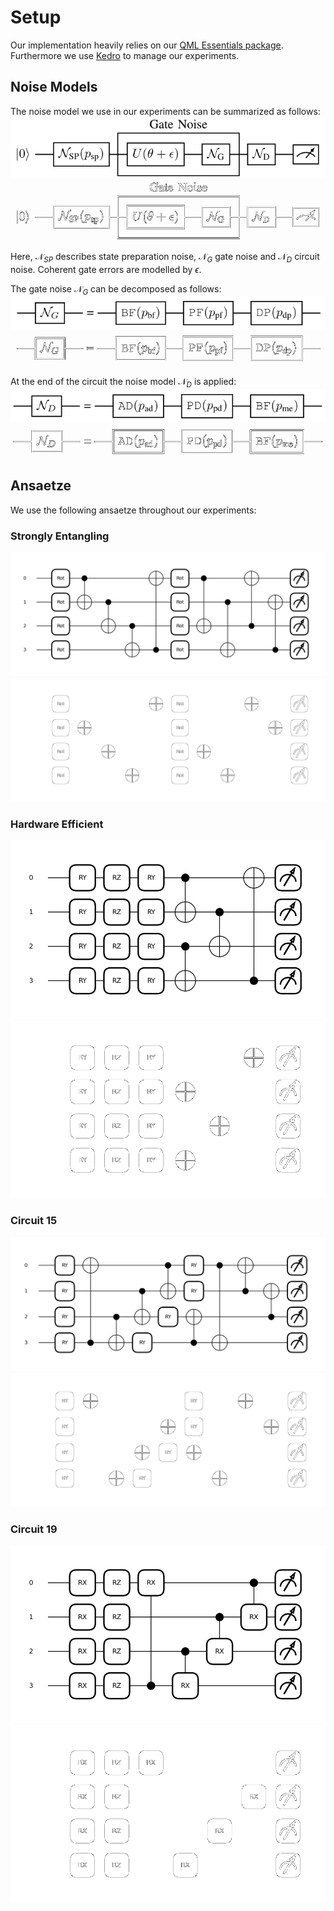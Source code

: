 # Setup

Our implementation heavily relies on our [QML Essentials package](https://cirkiters.github.io/qml-essentials/).
Furthermore we use [Kedro](https://kedro.readthedocs.io/) to manage our experiments.

## Noise Models

The noise model we use in our experiments can be summarized as follows:
![Noise Model](figures/noise_0_light.png#only-light)
![Noise Model](figures/noise_0_dark.png#only-dark)

Here, $\mathcal{N}_{SP}$ describes state preparation noise, $\mathcal{N}_{G}$ gate noise and $\mathcal{N}_{D}$ circuit noise.
Coherent gate errors are modelled by $\epsilon$.

The gate noise $\mathcal{N}_G$ can be decomposed as follows:
![Gate Noise](figures/noise_1_light.png#only-light)
![Gate Noise](figures/noise_1_dark.png#only-dark)

At the end of the circuit the noise model $\mathcal{N}_D$ is applied:
![Circuit Noise](figures/noise_2_light.png#only-light)
![Circuit Noise](figures/noise_2_dark.png#only-dark)

## Ansaetze

We use the following ansaetze throughout our experiments:

### Strongly Entangling
![Strongly Entangling](figures/Strongly_Entangling_light.png#circuit#only-light)
![Strongly Entangling](figures/Strongly_Entangling_dark.png#circuit#only-dark)

### Hardware Efficient
![Hardware Efficient](figures/Hardware_Efficient_light.png#circuit#only-light)
![Hardware Efficient](figures/Hardware_Efficient_dark.png#circuit#only-dark)

### Circuit 15
![Circuit 15](figures/Circuit_15_light.png#circuit#only-light)
![Circuit 15](figures/Circuit_15_dark.png#circuit#only-dark)

### Circuit 19
![Circuit 19](figures/Circuit_19_light.png#circuit#only-light)
![Circuit 19](figures/Circuit_19_dark.png#circuit#only-dark)